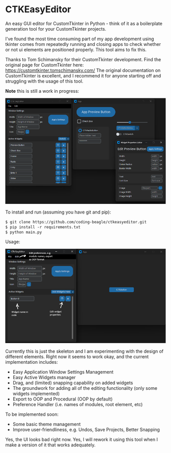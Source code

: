 # CTKEasyEditor

An easy GUI editor for CustomTkinter in Python - think of it as a boilerplate generation tool for your CustomTkinter projects.

I've found the most time consuming part of my app development using tkinter comes from repeatedly running and closing apps to check whether or not ui elements are positioned properly. This tool aims to fix this.

Thanks to Tom Schimansky for their CustomTkinter development. Find the original page for CustomTkinter here: https://customtkinter.tomschimansky.com/
The original documentation on CustomTkinter is excellent, and I recommend it for anyone starting off and struggling with the usage of this tool.

**Note** this is still a work in progress:

![Alt text](/screenshots/ss1.png "Example Screenshot")

To install and run (assuming you have git and pip):

```
$ git clone https://github.com/coding-beagle/ctkeasyeditor.git
$ pip install -r requirements.txt
$ python main.py
```

Usage:

![Alt text](/screenshots/usage1.png "Usage Screenshot")

Currently this is just the skeleton and I am experimenting with the design of different elements.
Right now it seems to work okay, and the current implementation includes:

- Easy Application Window Settings Management
- Easy Active Widgets manager
- Drag, and (limited) snapping capability on added widgets
- The groundwork for adding all of the editing functionality (only some widgets implemented)
- Export to OOP and Procedural (OOP by default)
- Preference Handler (i.e. names of modules, root element, etc)

To be implemented soon:

- Some basic theme management
- Improve user-friendliness, e.g. Undos, Save Projects, Better Snapping

Yes, the UI looks bad right now. Yes, I will rework it using this tool when I make a version of it that works adequately.
